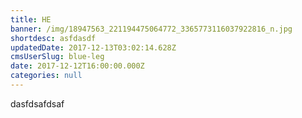 ```yaml
---
title: HE
banner: /img/18947563_221194475064772_3365773116037922816_n.jpg
shortdesc: asfdasdf
updatedDate: 2017-12-13T03:02:14.628Z
cmsUserSlug: blue-leg
date: 2017-12-12T16:00:00.000Z
categories: null
---
```


dasfdsafdsaf